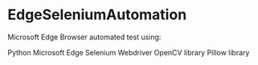 # EdgeSeleniumAutomation
Microsoft Edge Browser automated test using:

Python
Microsoft Edge Selenium Webdriver
OpenCV library
Pillow library
